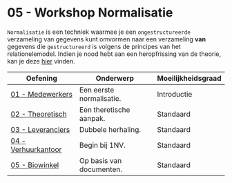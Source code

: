 # 05 - Workshop Normalisatie

`Normalisatie` is een techniek waarmee je een `ongestructureerde` verzameling van gegevens kunt omvormen naar een verzameling **van** gegevens die `gestructureerd` is volgens de principes van het relationelemodel.  Indien je nood hebt aan een heropfrissing van de theorie, kan je deze [hier](theory.md) vinden.

| Oefening | Onderwerp | Moeilijkheidsgraad |
| ----- | ---- | ---- |
| [01 - Medewerkers](exercises/exercise-1.md) | Een eerste normalisatie. | Introductie |
| [02 - Theoretisch](exercises/exercise-2.md) | Een theretische aanpak. | Standaard |
| [03 - Leveranciers](exercises/exercise-3.md) | Dubbele herhaling. | Standaard |
| [04 - Verhuurkantoor](exercises/exercise-4.md) | Begin bij 1NV. | Standaard |
| [05 - Biowinkel](exercises/exercise-5.md) | Op basis van documenten. | Standaard |

